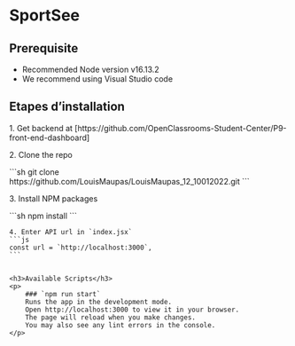 <h1>SportSee</h1>

<div>
    <h2>Prerequisite</h2>
    <p>
        <ul>
            <li>
                Recommended Node version v16.13.2
            </li>
            <li>
                We recommend using Visual Studio code
            </li>
        </ul>
    </p>
    <h2>Etapes d’installation</h2>
    <p>
        1. Get backend at [https://github.com/OpenClassrooms-Student-Center/P9-front-end-dashboard]
    </p>
    <p>
    2. Clone the repo
    </p>
    ```sh
    git clone https://github.com/LouisMaupas/LouisMaupas_12_10012022.git
    ```
    <p>
    3. Install NPM packages
    </p>
    ```sh
    npm install
    ```

    4. Enter API url in `index.jsx`
    ```js
    const url = `http://localhost:3000`,
    ```


    <h3>Available Scripts</h3>
    <p>
        ### `npm run start`
        Runs the app in the development mode.
        Open http://localhost:3000 to view it in your browser.
        The page will reload when you make changes.
        You may also see any lint errors in the console.
    </p>

</div>
